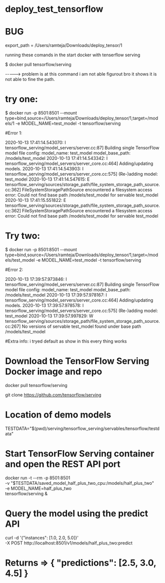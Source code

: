 # deploy_test_tensorflow


# BUG


export_path = /Users/ramteja/Downloads/deploy_tensor/1

running these comands in the start docker with tenserflow serving

$ docker pull tensorflow/serving

-----> problem is at this command i am not able figurout bro it shows it is not able to fine the path. 

# try one:
$ docker run -p 8501:8501 --mount type=bind,source=/Users/ramteja/Downloads/deploy_tensor/1,target=/models/1 -e MODEL_NAME=test_model -t tensorflow/serving

#Error 1:

2020-10-13 17:41:14.543070: I tensorflow_serving/model_servers/server.cc:87] Building single TensorFlow model file config:  model_name: test_model model_base_path: /models/test_model
2020-10-13 17:41:14.543342: I tensorflow_serving/model_servers/server_core.cc:464] Adding/updating models.
2020-10-13 17:41:14.543903: I tensorflow_serving/model_servers/server_core.cc:575]  (Re-)adding model: test_model
2020-10-13 17:41:14.547615: E tensorflow_serving/sources/storage_path/file_system_storage_path_source.cc:362] FileSystemStoragePathSource encountered a filesystem access error: Could not find base path /models/test_model for servable test_model
2020-10-13 17:41:15.551822: E tensorflow_serving/sources/storage_path/file_system_storage_path_source.cc:362] FileSystemStoragePathSource encountered a filesystem access error: Could not find base path /models/test_model for servable test_model




# Try two:
$ docker run -p 8501:8501 --mount type=bind,source=/Users/ramteja/Downloads/deploy_tensor/1,target=/models/test_model -e MODEL_NAME=test_model -t tensorflow/serving

#Error 2:

2020-10-13 17:39:57.973846: I tensorflow_serving/model_servers/server.cc:87] Building single TensorFlow model file config:  model_name: test_model model_base_path: /models/test_model
2020-10-13 17:39:57.978167: I tensorflow_serving/model_servers/server_core.cc:464] Adding/updating models.
2020-10-13 17:39:57.978578: I tensorflow_serving/model_servers/server_core.cc:575]  (Re-)adding model: test_model
2020-10-13 17:39:57.997829: W tensorflow_serving/sources/storage_path/file_system_storage_path_source.cc:267] No versions of servable test_model found under base path /models/test_model











#Extra info:
i tryed default as show in this every thing works 

# Download the TensorFlow Serving Docker image and repo
docker pull tensorflow/serving

git clone https://github.com/tensorflow/serving
# Location of demo models
TESTDATA="$(pwd)/serving/tensorflow_serving/servables/tensorflow/testdata"

# Start TensorFlow Serving container and open the REST API port
docker run -t --rm -p 8501:8501 \
    -v "$TESTDATA/saved_model_half_plus_two_cpu:/models/half_plus_two" \
    -e MODEL_NAME=half_plus_two \
    tensorflow/serving &

# Query the model using the predict API
curl -d '{"instances": [1.0, 2.0, 5.0]}' \
    -X POST http://localhost:8501/v1/models/half_plus_two:predict

# Returns => { "predictions": [2.5, 3.0, 4.5] }
